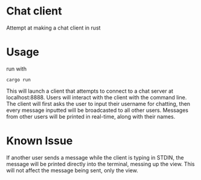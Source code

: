 # Chat client
Attempt at making a chat client in rust

# Usage 
run with 
```
cargo run
```
This will launch a client that attempts to connect to a chat server at localhost:8888. 
Users will interact with the client with the command line. The client will first asks the user to input their username for chatting, then every message inputted will be broadcasted to all other users.
Messages from other users will be printed in real-time, along with their names.

# Known Issue
If another user sends a message while the client is typing in STDIN, the message will be printed directly into the terminal, messing up the view. This will not affect the message being sent, only the view.
